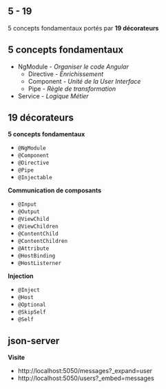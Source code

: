 ## 5 - 19
5 concepts fondamentaux portés par **19 décorateurs**

## 5 concepts fondamentaux
* NgModule - *Organiser le code Angular*
    * Directive - *Enrichissement*
    * Component - *Unité de la User Interface*
    * Pipe - *Règle de transformation*
* Service - *Logique Métier*

## 19 décorateurs
**5 concepts fondamentaux**
* `@NgModule`
* `@Component`
* `@Directive`
* `@Pipe`
* `@Injectable`
 
**Communication de composants**
* `@Input`
* `@Output`
* `@ViewChild`
* `@ViewChildren`
* `@ContentChild`
* `@ContentChildren`
* `@Attribute`
* `@HostBinding`
* `@HostListerner`

**Injection**
* `@Inject`
* `@Host`
* `@Optional`
* `@SkipSelf`
* `@Self`

## json-server
**Visite**
* http://localhost:5050/messages?_expand=user
* http://localhost:5050/users?_embed=messages